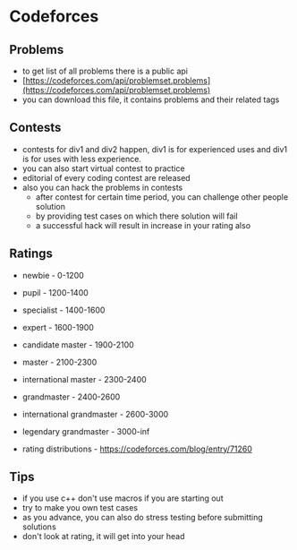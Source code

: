 # Codeforces

## Problems

- to get list of all problems there is a public api
- [https://codeforces.com/api/problemset.problems](https://codeforces.com/api/problemset.problems)
- you can download this file, it contains problems and their related tags

## Contests

- contests for div1 and div2 happen, div1 is for experienced uses and div1 is for
  uses with less experience.
- you can also start virtual contest to practice
- editorial of every coding contest are released
- also you can hack the problems in contests
    - after contest for certain time period, you can challenge other people solution
    - by providing test cases on which there solution will fail
    - a successful hack will result in increase in your rating also

## Ratings

- newbie - 0-1200
- pupil - 1200-1400
- specialist - 1400-1600
- expert - 1600-1900
- candidate master - 1900-2100
- master - 2100-2300
- international master - 2300-2400
- grandmaster - 2400-2600
- international grandmaster - 2600-3000
- legendary grandmaster - 3000-inf

- rating distributions - <https://codeforces.com/blog/entry/71260>

## Tips

- if you use c++ don't use macros if you are starting out
- try to make you own test cases
- as you advance, you can also do stress testing before submitting solutions
- don't look at rating, it will get into your head
